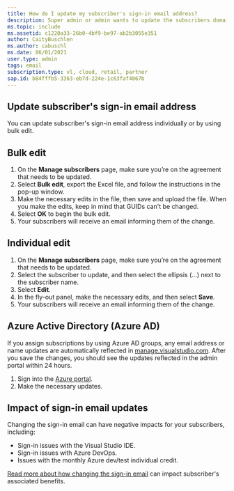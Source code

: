 ```yaml
---
title: How do I update my subscriber's sign-in email address?
description: Super admin or admin wants to update the subscribers domain in bulk.
ms.topic: include
ms.assetid: c1220a33-26b0-4bf9-be97-ab2b3055e351
author: CaityBuschlen
ms.author: cabuschl
ms.date: 06/01/2021
user.type: admin
tags: email
subscription.type: vl, cloud, retail, partner
sap.id: b84fffb5-3363-eb7d-224e-1c63faf4067b
---
```


## Update subscriber's sign-in email address

You can update subscriber's sign-in email address individually or by using bulk edit. 

##  Bulk edit
1. On the **Manage subscribers** page, make sure you’re on the agreement that needs to be updated.
2. Select **Bulk edit**, export the Excel file, and follow the instructions in the pop-up window.
3. Make the necessary edits in the file, then save and upload the file. When you make the edits, keep in mind that GUIDs can't be changed.
4. Select **OK** to begin the bulk edit.
5. Your subscribers will receive an email informing them of the change.

## Individual edit 
1. On the **Manage subscribers** page, make sure you’re on the agreement that needs to be updated.
2. Select the subscriber to update, and then select the ellipsis (...) next to the subscriber name.
3. Select **Edit**.
4. In the fly-out panel, make the necessary edits, and then select **Save**.
5. Your subscribers will receive an email informing them of the change.

## Azure Active Directory (Azure AD) 
If you assign subscriptions by using Azure AD groups, any email address or name updates are automatically reflected in [manage.visualstudio.com](https://manage.visualstudio.com). After you save the changes, you should see the updates reflected in the admin portal within 24 hours. 
1. Sign into the [Azure portal](https://portal.azure.com).
2. Make the necessary updates.

## Impact of sign-in email updates
Changing the sign-in email can have negative impacts for your subscribers, including:
- Sign-in issues with the Visual Studio IDE.
- Sign-in issues with Azure DevOps.
- Issues with the monthly Azure dev/test individual credit.

[Read more about how changing the sign-in email](https://docs.microsoft.com/visualstudio/subscriptions/subscription-level-changes) can impact subscriber's associated benefits.